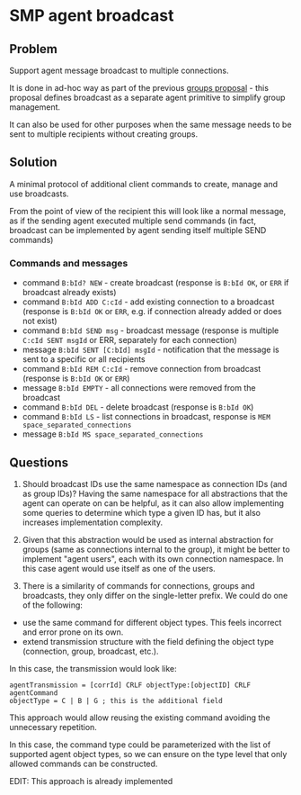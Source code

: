 # SMP agent broadcast

## Problem

Support agent message broadcast to multiple connections.

It is done in ad-hoc way as part of the previous [groups proposal](./2021-05-15-groups.md) - this proposal defines broadcast as a separate agent primitive to simplify group management.

It can also be used for other purposes when the same message needs to be sent to multiple recipients without creating groups.

## Solution

A minimal protocol of additional client commands to create, manage and use broadcasts.

From the point of view of the recipient this will look like a normal message, as if the sending agent executed multiple send commands (in fact, broadcast can be implemented by agent sending itself multiple SEND commands)

### Commands and messages

- command `B:bId? NEW` - create broadcast (response is `B:bId OK`, or `ERR` if broadcast already exists)
- command `B:bId ADD C:cId` - add existing connection to a broadcast (response is `B:bId OK` or `ERR`, e.g. if connection already added or does not exist)
- command `B:bId SEND msg` - broadcast message (response is multiple `C:cId SENT msgId` or ERR, separately for each connection)
- message `B:bId SENT [C:bId] msgId` - notification that the message is sent to a specific or all recipients
- command `B:bId REM C:cId` - remove connection from broadcast (response is `B:bId OK` or `ERR`)
- message `B:bId EMPTY` - all connections were removed from the broadcast
- command `B:bId DEL` - delete broadcast (response is `B:bId OK`)
- command `B:bId LS` - list connections in broadcast, response is `MEM space_separated_connections`
- message `B:bId MS space_separated_connections`

## Questions

1. Should broadcast IDs use the same namespace as connection IDs (and as group IDs)? Having the same namespace for all abstractions that the agent can operate on can be helpful, as it can also allow implementing some queries to determine which type a given ID has, but it also increases implementation complexity.

2. Given that this abstraction would be used as internal abstraction for groups (same as connections internal to the group), it might be better to implement "agent users", each with its own connection namespace. In this case agent would use itself as one of the users.

3. There is a similarity of commands for connections, groups and broadcasts, they only differ on the single-letter prefix. We could do one of the following:
  - use the same command for different object types. This feels incorrect and error prone on its own.
  - extend transmission structure with the field defining the object type (connection, group, broadcast, etc.).

In this case, the transmission would look like:

```
agentTransmission = [corrId] CRLF objectType:[objectID] CRLF agentCommand
objectType = C | B | G ; this is the additional field
```

This approach would allow reusing the existing command avoiding the unnecessary repetition.

In this case, the command type could be parameterized with the list of supported agent object types, so we can ensure on the type level that only allowed commands can be constructed.

EDIT: This approach is already implemented
